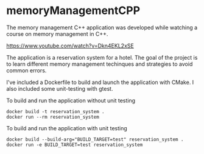 # memoryManagementCPP

The memory management C++ application was developed while watching a course on memory management in C++.

https://www.youtube.com/watch?v=Dkn4EKL2xSE

The application is a reservation system for a hotel. The goal of the project is to learn different memory management techinques and strategies to avoid common errors.

I've included a Dockerfile to build and launch the application with CMake. I also included some unit-testing with gtest.

To build and run the application without unit testing
```
docker build -t reservation_system .
docker run --rm reservation_system
```

To build and run the application with unit testing

```
docker build --build-arg="BUILD_TARGET=test" reservation_system .
docker run -e BUILD_TARGET=test reservation_system
```



